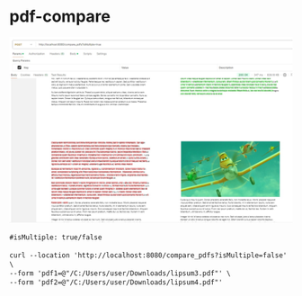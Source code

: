 # pdf-compare

![./img.png](./img.png)

```shell
#isMultiple: true/false

curl --location 'http://localhost:8080/compare_pdfs?isMultiple=false' \
--form 'pdf1=@"/C:/Users/user/Downloads/lipsum3.pdf"' \
--form 'pdf2=@"/C:/Users/user/Downloads/lipsum4.pdf"'

```